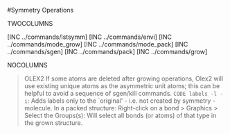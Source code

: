 #Symmetry Operations

TWOCOLUMNS

[INC ../commands/lstsymm]
[INC ../commands/envi]
[INC ../commands/mode_grow]
[INC ../commands/mode_pack]
[INC ../commands/sgen]
[INC ../commands/pack]
[INC ../commands/grow]

NOCOLUMNS

>OLEX2 If some atoms are deleted after growing operations, Olex2 will use existing unique atoms as the asymmetric unit atoms; this can be helpful to avoid a sequence of sgen/kill commands.
`CODE labels -l -i`: Adds labels only to the `original' - i.e. not created by symmetry - molecule.
In a packed structure: Right-click on a bond > Graphics > Select the Groups(s): Will select all bonds (or atoms) of that type in the grown structure.

